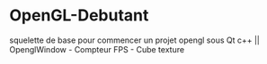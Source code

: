 # OpenGL-Debutant
squelette de base pour commencer un projet opengl sous Qt c++ || OpenglWindow - Compteur FPS - Cube texture
